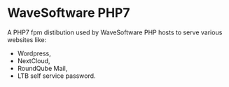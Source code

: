 WaveSoftware PHP7
=================

A PHP7 fpm distibution used by WaveSoftware PHP hosts to serve various websites like:

 * Wordpress,
 * NextCloud,
 * RoundQube Mail,
 * LTB self service password.
